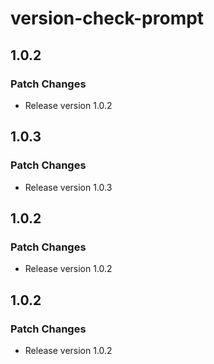 # version-check-prompt

## 1.0.2

### Patch Changes

- Release version 1.0.2

## 1.0.3

### Patch Changes

- Release version 1.0.3

## 1.0.2

### Patch Changes

- Release version 1.0.2

## 1.0.2

### Patch Changes

- Release version 1.0.2

